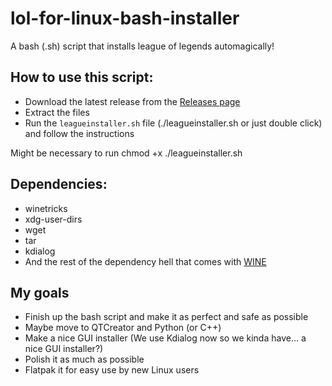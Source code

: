 # lol-for-linux-bash-installer
A bash (.sh) script that installs league of legends automagically! 

## How to use this script:
- Download the latest release from the [Releases page](https://github.com/kassindornelles/lol-for-linux-bash-installer/releases)
- Extract the files
- Run the `leagueinstaller.sh` file (./leagueinstaller.sh or just double click) and follow the instructions

Might be necessary to run chmod +x ./leagueinstaller.sh

## Dependencies:
- winetricks
- xdg-user-dirs
- wget
- tar
- kdialog 
- And the rest of the dependency hell that comes with [WINE](https://www.gloriouseggroll.tv/how-to-get-out-of-wine-dependency-hell/)

## My goals
- Finish up the bash script and make it as perfect and safe as possible
- Maybe move to QTCreator and Python (or C++)
- Make a nice GUI installer (We use Kdialog now so we kinda have... a nice GUI installer?)
- Polish it as much as possible
- Flatpak it for easy use by new Linux users
